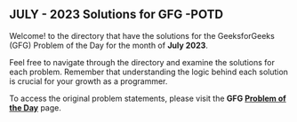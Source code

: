 ## JULY - 2023 Solutions for GFG -POTD

Welcome! to the directory that have the solutions for the GeeksforGeeks (GFG) Problem of the Day for the month of **July 2023**. 

Feel free to navigate through the directory and examine the solutions for each problem. Remember that understanding the logic behind each solution is crucial for your growth as a programmer.

To access the original problem statements, please visit the **GFG [Problem of the Day](https://practice.geeksforgeeks.org/problem-of-the-day)** page.
